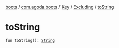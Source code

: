 [boots](../../../index.md) / [com.agoda.boots](../../index.md) / [Key](../index.md) / [Excluding](index.md) / [toString](./to-string.md)

# toString

`fun toString(): `[`String`](https://kotlinlang.org/api/latest/jvm/stdlib/kotlin/-string/index.html)